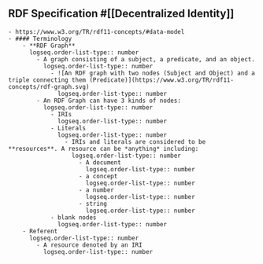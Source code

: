 ## RDF Specification #[[Decentralized Identity]]
	- https://www.w3.org/TR/rdf11-concepts/#data-model
	- #### Terminology
		- **RDF Graph**
		  logseq.order-list-type:: number
			- A graph consisting of a subject, a predicate, and an object.
			  logseq.order-list-type:: number
				- ![An RDF graph with two nodes (Subject and Object) and a triple connecting them (Predicate)](https://www.w3.org/TR/rdf11-concepts/rdf-graph.svg)
				  logseq.order-list-type:: number
			- An RDF Graph can have 3 kinds of nodes:
			  logseq.order-list-type:: number
				- IRIs
				  logseq.order-list-type:: number
				- Literals
				  logseq.order-list-type:: number
					- IRIs and literals are considered to be **resources**. A resource can be *anything* including:
					  logseq.order-list-type:: number
						- A document
						  logseq.order-list-type:: number
						- a concept
						  logseq.order-list-type:: number
						- a number
						  logseq.order-list-type:: number
						- string
						  logseq.order-list-type:: number
				- blank nodes
				  logseq.order-list-type:: number
		- Referent
		  logseq.order-list-type:: number
			- A resource denoted by an IRI
			  logseq.order-list-type:: number